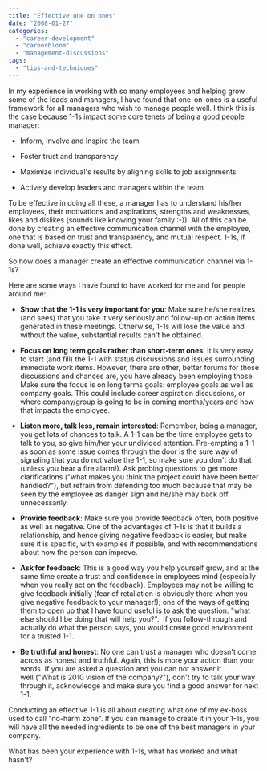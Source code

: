 ```yaml
---
title: "Effective one on ones"
date: "2008-01-27"
categories: 
  - "career-development"
  - "careerbloom"
  - "management-discussions"
tags: 
  - "tips-and-techniques"
---
```


In my experience in working with so many employees and helping grow some of the leads and managers, I have found that one-on-ones is a useful framework for all managers who wish to manage people well. I think this is the case because 1-1s impact some core tenets of being a good people manager:

- Inform, Involve and Inspire the team
    
- Foster trust and transparency
    
- Maximize individual's results by aligning skills to job assignments
- Actively develop leaders and managers within the team

To be effective in doing all these, a manager has to understand his/her employees, their motivations and aspirations, strengths and weaknesses, likes and dislikes (sounds like knowing your family :-)). All of this can be done by creating an effective communication channel with the employee, one that is based on trust and transparency, and mutual respect. 1-1s, if done well, achieve exactly this effect.

So how does a manager create an effective communication channel via 1-1s?

Here are some ways I have found to have worked for me and for people around me:

- **Show that the 1-1 is very important for you**: Make sure he/she realizes (and sees) that you take it very seriously and follow-up on action items generated in these meetings. Otherwise, 1-1s will lose the value and without the value, substantial results can't be obtained.
    
- **Focus on long term goals rather than short-term ones**: It is very easy to start (and fill) the 1-1 with status discussions and issues surrounding immediate work items. However, there are other, better forums for those discussions and chances are, you have already been employing those. Make sure the focus is on long terms goals: employee goals as well as company goals. This could include career aspiration discussions, or where company/group is going to be in coming months/years and how that impacts the employee.
    
- **Listen more, talk less, remain interested**: Remember, being a manager, you get lots of chances to talk. A 1-1 can be the time employee gets to talk to you, so give him/her your undivided attention. Pre-empting a 1-1 as soon as some issue comes through the door is the sure way of signaling that you do not value the 1-1, so make sure you don't do that (unless you hear a fire alarm!). Ask probing questions to get more clarifications ("what makes you think the project could have been better handled?"), but refrain from defending too much because that may be seen by the employee as danger sign and he/she may back off unnecessarily.
    
- **Provide feedback**: Make sure you provide feedback often, both positive as well as negative. One of the advantages of 1-1s is that it builds a relationship, and hence giving negative feedback is easier, but make sure it is specific, with examples if possible, and with recommendations about how the person can improve.
    
- **Ask for feedback**: This is a good way you help yourself grow, and at the same time create a trust and confidence in employees mind (especially when you really act on the feedback). Employees may not be willing to give feedback initially (fear of retaliation is obviously there when you give negative feedback to your manager!); one of the ways of getting them to open up that I have found useful is to ask the question: "what else should I be doing that will help you?".  If you follow-through and actually do what the person says, you would create good environment for a trusted 1-1.
    
- **Be truthful and honest**: No one can trust a manager who doesn't come across as honest and truthful. Again, this is more your action than your words. If you are asked a question and you can not answer it well ("What is 2010 vision of the company?"), don't try to talk your way through it, acknowledge and make sure you find a good answer for next 1-1.
    

Conducting an effective 1-1 is all about creating what one of my ex-boss used to call "no-harm zone". If you can manage to create it in your 1-1s, you will have all the needed ingredients to be one of the best managers in your company.

What has been your experience with 1-1s, what has worked and what hasn't?
